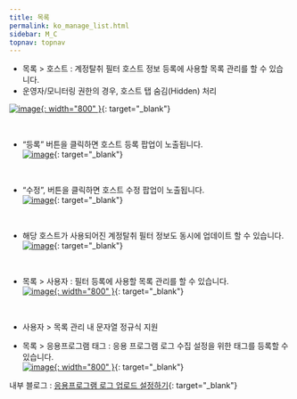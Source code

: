 ```yaml
---
title: 목록
permalink: ko_manage_list.html
sidebar: M_C
topnav: topnav
---
```


- 목록 > 호스트 : 계정탈취 필터 호스트 정보 등록에 사용할 목록 관리를 할 수 있습니다.
- 운영자/모니터링 권한의 경우, 호스트 탭 숨김(Hidden) 처리

 [![image](/docs/images/Manual/common/manage/list/1.png){: width="800" }](/docs/images/Manual/common/manage/list/1.png){: target="_blank"}

<br />

- “등록” 버튼을 클릭하면 호스트 등록 팝업이 노출됩니다.   
 [![image](/docs/images/Manual/common/manage/list/2.png)](/docs/images/Manual/common/manage/list/2.png){: target="_blank"}

<br />

- “수정”, 버튼을 클릭하면 호스트 수정 팝업이 노출됩니다.   
 [![image](/docs/images/Manual/common/manage/list/3.png)](/docs/images/Manual/common/manage/list/3.png){: target="_blank"}

<br />

- 해당 호스트가 사용되어진 계정탈취 필터 정보도 동시에 업데이트 할 수 있습니다.   
 [![image](/docs/images/Manual/common/manage/list/4.png)](/docs/images/Manual/common/manage/list/4.png){: target="_blank"}

<br />

- 목록 > 사용자 : 필터 등록에 사용할 목록 관리를 할 수 있습니다.   
 [![image](/docs/images/Manual/common/manage/list/5.png){: width="800" }](/docs/images/Manual/common/manage/list/5.png){: target="_blank"}

<br />

- 사용자 > 목록 관리 내 문자열 정규식 지원
 

- 목록 > 응용프로그램 태그 : 응용 프로그램 로그 수집 설정을 위한 태그를 등록할 수 있습니다.   
 [![image](/docs/images/Manual/common/manage/list/6.png){: width="800" }](/docs/images/Manual/common/manage/list/6.png){: target="_blank"}

내부 블로그 : [응용프로그램 로그 업로드 설정하기](https://qubitsec.github.io/ko_set_app_log_up.html){: target="_blank"}